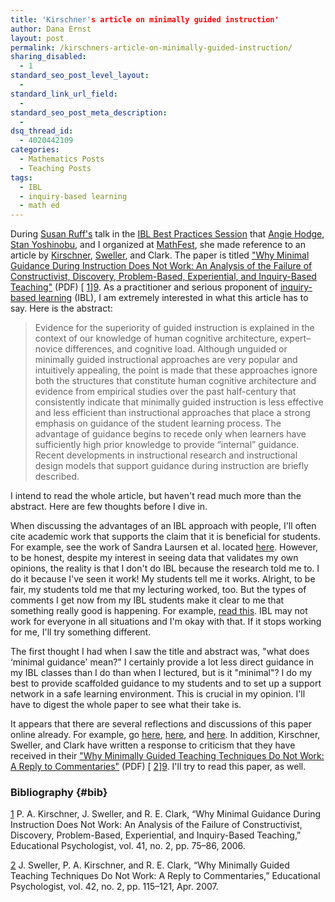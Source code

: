 ```yaml
---
title: 'Kirschner's article on minimally guided instruction'
author: Dana Ernst
layout: post
permalink: /kirschners-article-on-minimally-guided-instruction/
sharing_disabled:
  - 1
standard_seo_post_level_layout:
  - 
standard_link_url_field:
  - 
standard_seo_post_meta_description:
  - 
dsq_thread_id:
  - 4020442109
categories:
  - Mathematics Posts
  - Teaching Posts
tags:
  - IBL
  - inquiry-based learning
  - math ed
---
```

During [Susan Ruff's][1] talk in the [IBL Best Practices Session][2] that [Angie Hodge][3], [Stan Yoshinobu][4], and I organized at [MathFest][5], she made reference to an article by [Kirschner][6], [Sweller][7], and Clark. The paper is titled ["Why Minimal Guidance During Instruction Does Not Work: An Analysis of the Failure of Constructivist, Discovery, Problem-Based, Experiential, and Inquiry-Based Teaching"][8] (PDF) [ [1]][9]. As a practitioner and serious proponent of [inquiry-based learning][10] (IBL), I am extremely interested in what this article has to say. Here is the abstract:

> Evidence for the superiority of guided instruction is explained in the context of our knowledge of human cognitive architecture, expert–novice differences, and cognitive load. Although unguided or minimally guided instructional approaches are very popular and intuitively appealing, the point is made that these approaches ignore both the structures that constitute human cognitive architecture and evidence from empirical studies over the past half-century that consistently indicate that minimally guided instruction is less effective and less efficient than instructional approaches that place a strong emphasis on guidance of the student learning process. The advantage of guidance begins to recede only when learners have sufficiently high prior knowledge to provide “internal” guidance. Recent developments in instructional research and instructional design models that support guidance during instruction are briefly described.

I intend to read the whole article, but haven't read much more than the abstract. Here are few thoughts before I dive in.

When discussing the advantages of an IBL approach with people, I'll often cite academic work that supports the claim that it is beneficial for students. For example, see the work of Sandra Laursen et al. located [here][11]. However, to be honest, despite my interest in seeing data that validates my own opinions, the reality is that I don't do IBL because the research told me to. I do it because I've seen it work! My students tell me it works. Alright, to be fair, my students told me that my lecturing worked, too. But the types of comments I get now from my IBL students make it clear to me that something really good is happening. For example, [read this][12]. IBL may not work for everyone in all situations and I'm okay with that. If it stops working for me, I'll try something different.

The first thought I had when I saw the title and abstract was, "what does &#8216;minimal guidance' mean?" I certainly provide a lot less direct guidance in my IBL classes than I do than when I lectured, but is it "minimal"? I do my best to provide scaffolded guidance to my students and to set up a support network in a safe learning environment. This is crucial in my opinion. I'll have to digest the whole paper to see what their take is.

It appears that there are several reflections and discussions of this paper online already. For example, go [here][13], [here][14], and [here][15]. In addition, Kirschner, Sweller, and Clark have written a response to criticism that they have received in their ["Why Minimally Guided Teaching Techniques Do Not Work: A Reply to Commentaries"][16] (PDF) [ [2]][9]. I'll try to read this paper, as well.

### Bibliography {#bib}

[1] P. A. Kirschner, J. Sweller, and R. E. Clark, “Why Minimal Guidance During Instruction Does Not Work: An Analysis of the Failure of Constructivist, Discovery, Problem-Based, Experiential, and Inquiry-Based Teaching,” Educational Psychologist, vol. 41, no. 2, pp. 75–86, 2006.

[2] J. Sweller, P. A. Kirschner, and R. E. Clark, “Why Minimally Guided Teaching Techniques Do Not Work: A Reply to Commentaries,” Educational Psychologist, vol. 42, no. 2, pp. 115–121, Apr. 2007.

 [1]: http://web.mit.edu/ruff/www/
 [2]: http://www.maa.org/meetings/mathfest/program-details/2013/contributed-paper-sessions
 [3]: http://www.unomaha.edu/math/people/hodge/
 [4]: http://www.stanyoshinobu.com/
 [5]: http://www.maa.org/meetings/mathfest/
 [6]: http://ou-nl.academia.edu/PaulKirschner
 [7]: https://education.arts.unsw.edu.au/about-us/people/john-sweller/
 [8]: http://www.cogtech.usc.edu/publications/kirschner_Sweller_Clark.pdf
 [9]: #bib
 [10]: http://maamathedmatters.blogspot.com/2013/05/what-heck-is-ibl.html
 [11]: http://www.colorado.edu/eer/research/steminquiry.html
 [12]: http://danaernst.com/my-favorite-student-comments-from-spring-2013/
 [13]: http://halfanhour.blogspot.com/2007/11/kirschner-sweller-clark-2006-summary.html
 [14]: http://gseannotopia.blogspot.com/2012/05/why-minimal-guidance-during-instruction.html
 [15]: http://dixieching.wordpress.com/2010/05/01/why-minimal-guidance-during-instruction-does-not-work-kirschner-sweller-clark/
 [16]: http://cogtech.usc.edu/publications/sweller_kirschner_clark_reply_ep07.pdf
